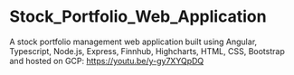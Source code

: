 # Stock_Portfolio_Web_Application
A stock portfolio management web application built using Angular, Typescript, Node.js, Express, Finnhub, Highcharts, HTML, CSS, Bootstrap and hosted on GCP: https://youtu.be/y-gy7XYQpDQ

